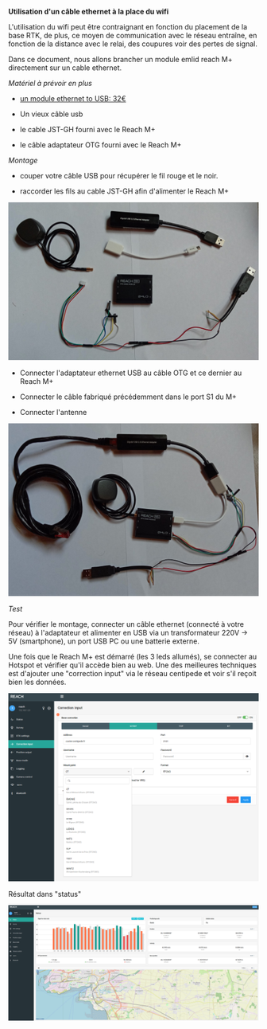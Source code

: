 
**Utilisation d'un câble ethernet à la place du wifi**

L'utilisation du wifi peut être contraignant en fonction du placement de la base RTK, de plus, ce moyen de communication avec le réseau entraîne, en fonction de la distance avec le relai, des coupures voir des pertes de signal.

Dans ce document, nous allons brancher un module emlid reach M+ directement sur un cable ethernet.

*Matériel à prévoir en plus*

* [un module ethernet to USB: 32€](https://fr.rs-online.com/web/p/products/1447999/?grossPrice=Y&cm_mmc=FR-PLA-DS3A-_-google-_-CSS_PLA_FR_FR_Informatique_Et_P%C3%A9riph%C3%A9riques-_-R%C3%A9seaux_Et_Connectivit%C3%A9%7CAdaptateurs_D%27Interface-_-PRODUCT_GROUP&matchtype=&pla-627275384809&gclid=EAIaIQobChMI0uqsz4PL4wIVxEPTCh1P8wFLEAQYASABEgKqIvD_BwE&gclsrc=aw.ds)

* Un vieux câble usb

* le cable JST-GH fourni avec le Reach M+

* le câble adaptateur OTG fourni avec le Reach M+


*Montage*

* couper votre câble USB pour récupérer le fil rouge et le noir.

* raccorder les fils au cable JST-GH afin d'alimenter le Reach M+

<p align="center"><img src="../docs/images/ethernet/1.jpg"></p>

* Connecter l'adaptateur ethernet USB au câble OTG et ce dernier au Reach M+

* Connecter le câble fabriqué précédemment dans le port S1 du M+

* Connecter l'antenne


<p align="center"><img src="../docs/images/ethernet/2.jpg"></p>

*Test*

Pour vérifier le montage, connecter un câble ethernet (connecté à votre réseau) à l'adaptateur et alimenter en USB via un transformateur 220V -> 5V (smartphone), un port USB PC ou une batterie externe.

Une fois que le Reach M+ est démarré (les 3 leds allumés), se connecter au Hotspot et vérifier qu'il accède bien au web. Une des meilleures techniques est d'ajouter une "correction input" via le réseau centipede et voir s'il reçoit bien les données.

<p align="center"><img src="../docs/images/reach_correction.png"></p>

Résultat dans "status"

<p align="center"><img src="../docs/images/fix.png"></p>
